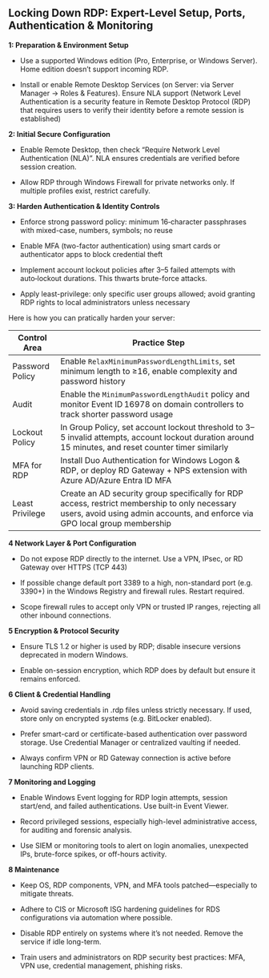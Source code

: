 ## Locking Down RDP: Expert-Level Setup, Ports, Authentication & Monitoring ##

**1: Preparation & Environment Setup**

- Use a supported Windows edition (Pro, Enterprise, or Windows Server). Home edition doesn’t support incoming RDP.

- Install or enable Remote Desktop Services (on Server: via Server Manager → Roles & Features). Ensure NLA support (Network Level Authentication  is a security feature in Remote Desktop Protocol (RDP) that requires users to verify their identity before a remote session is established)

**2: Initial Secure Configuration**

- Enable Remote Desktop, then check “Require Network Level Authentication (NLA)”. NLA ensures credentials are verified before session creation. 

- Allow RDP through Windows Firewall for private networks only. If multiple profiles exist, restrict carefully. 

**3: Harden Authentication & Identity Controls**

- Enforce strong password policy: minimum 16‑character passphrases with mixed-case, numbers, symbols; no reuse

- Enable MFA (two-factor authentication) using smart cards or authenticator apps to block credential theft

- Implement account lockout policies after 3–5 failed attempts with auto‑lockout durations. This thwarts brute-force attacks.

- Apply least-privilege: only specific user groups allowed; avoid granting RDP rights to local administrators unless necessary

Here is how you can pratically harden your server:

| Control Area     | Practice Step |
|------------------|---------------|
| Password Policy  | Enable `RelaxMinimumPasswordLengthLimits`, set minimum length to ≥16, enable complexity and password history |
| Audit            | Enable the `MinimumPasswordLengthAudit` policy and monitor Event ID 16978 on domain controllers to track shorter password usage |
| Lockout Policy   | In Group Policy, set account lockout threshold to 3–5 invalid attempts, account lockout duration around 15 minutes, and reset counter timer similarly |
| MFA for RDP      | Install Duo Authentication for Windows Logon & RDP, or deploy RD Gateway + NPS extension with Azure AD/Azure Entra ID MFA |
| Least Privilege  | Create an AD security group specifically for RDP access, restrict membership to only necessary users, avoid using admin accounts, and enforce via GPO local group membership |

**4 Network Layer & Port Configuration**

- Do not expose RDP directly to the internet. Use a VPN, IPsec, or RD Gateway over HTTPS (TCP 443)

- If possible change default port 3389 to a high, non-standard port (e.g. 3390+) in the Windows Registry and firewall rules. Restart required.

- Scope firewall rules to accept only VPN or trusted IP ranges, rejecting all other inbound connections.

**5 Encryption & Protocol Security**

- Ensure TLS 1.2 or higher is used by RDP; disable insecure versions deprecated in modern Windows.

- Enable on-session encryption, which RDP does by default but ensure it remains enforced.

**6 Client & Credential Handling**

- Avoid saving credentials in .rdp files unless strictly necessary. If used, store only on encrypted systems (e.g. BitLocker enabled).

- Prefer smart-card or certificate-based authentication over password storage. Use Credential Manager or centralized vaulting if needed.

- Always confirm VPN or RD Gateway connection is active before launching RDP clients.

**7 Monitoring and Logging**

- Enable Windows Event logging for RDP login attempts, session start/end, and failed authentications. Use built-in Event Viewer.

- Record privileged sessions, especially high-level administrative access, for auditing and forensic analysis.

- Use SIEM or monitoring tools to alert on login anomalies, unexpected IPs, brute-force spikes, or off-hours activity.

**8 Maintenance**

- Keep OS, RDP components, VPN, and MFA tools patched—especially to mitigate threats.

- Adhere to CIS or Microsoft ISG hardening guidelines for RDS configurations via automation where possible. 

- Disable RDP entirely on systems where it’s not needed. Remove the service if idle long-term.

- Train users and administrators on RDP security best practices: MFA, VPN use, credential management, phishing risks.
